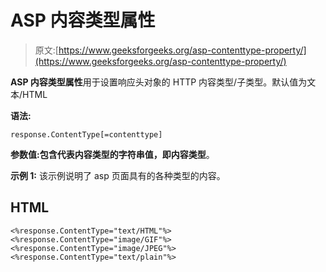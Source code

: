 # ASP 内容类型属性

> 原文:[https://www.geeksforgeeks.org/asp-contenttype-property/](https://www.geeksforgeeks.org/asp-contenttype-property/)

**ASP 内容类型属性**用于设置响应头对象的 HTTP 内容类型/子类型。默认值为文本/HTML

**语法:**

```
response.ContentType[=contenttype] 

```

**参数值:**包含代表内容类型的字符串值，即**内容类型**。

**示例 1:** 该示例说明了 asp 页面具有的各种类型的内容。

## HTML

```
<%response.ContentType="text/HTML"%>
<%response.ContentType="image/GIF"%>
<%response.ContentType="image/JPEG"%>
<%response.ContentType="text/plain"%>
```